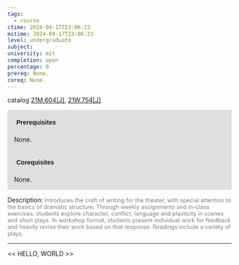 ```yaml
---
tags:
  - course
ctime: 2024-04-17T23:06:23
mstime: 2024-04-17T23:06:23
level: undergraduate
subject: 
university: mit
completion: open
percentage: 0
prereq: None.
coreq: None.
---
```


catalog [21M.604[J]](http://student.mit.edu/catalog/m21Mb.html#21M.604), [21W.754[J]](http://student.mit.edu/catalog/m21Wb.html#21W.754)

<span style="display: block; padding: 15px; background-color: rgb(100, 100, 100, 0.2);"><font id="m_prereq2584_0" style="display: block; font-family: Arial, sans-serif; font-weight: bold; padding: 5px">Prerequisites</font><br><span id="prereq2584_0">None.</span></span>
<span style="display: block; padding: 15px; background-color: rgb(100, 100, 100, 0.2);"><font id="m_coreq2584_0" style="display: block; font-family: Arial, sans-serif; font-weight: bold; padding: 5px">Corequisites</font><br><span id="coreq2584_0">None.</span></span>

<font style="">Description:</font>
<font style="color: grey; font-size: 0.8rem;">Introduces the craft of writing for the theater, with special attention to the basics of dramatic structure. Through weekly assignments and in-class exercises, students explore character, conflict, language and plasticity in scenes and short plays. In workshop format, students present individual work for feedback and heavily revise their work based on that response. Readings include a variety of plays.</font>



---

<< HELLO, WORLD >>
